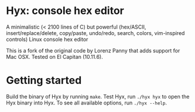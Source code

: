 # Hyx: console hex editor
A minimalistic (&lt; 2100 lines of C) but powerful (hex/ASCII, insert/replace/delete, copy/paste, undo/redo, search, colors, vim-inspired controls) Linux console hex editor

This is a fork of the original code by Lorenz Panny that adds support for Mac OSX. Tested on El Capitan (10.11.6).

# Getting started
Build the binary of Hyx by running `make`. Test Hyx, run `./hyx hyx` to open the Hyx binary into Hyx. To see all available options, run `./hyx --help`.
